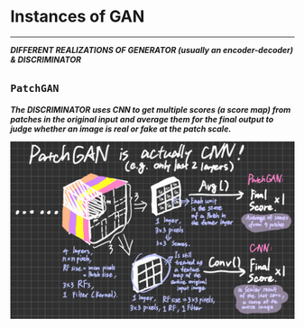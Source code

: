 # Instances of GAN

****

***DIFFERENT REALIZATIONS OF GENERATOR (usually an encoder-decoder) & DISCRIMINATOR***



## `PatchGAN`

***The DISCRIMINATOR uses CNN to get multiple scores (a score map) from patches in the original input and average them for the final output to judge whether an image is real or fake at the patch scale.***

![PatchGAN](img/PatchGAN.png)